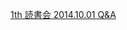 [1th 読書会 2014.10.01 Q&A](https://github.com/kyoto-agile/essential_scrum/wiki/1th-%E8%AA%AD%E6%9B%B8%E4%BC%9A-2014.10.01-Q&A)
